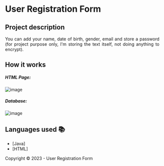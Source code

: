 ﻿<h1>User Registration Form</h1> 

## Project description

<p align="justify">
    You can add your name, date of birth, gender, email and store a password (for project purpose only, I'm storing the text itself, not doing anything to encrypt).
</p>

## How it works

##### HTML Page:
![image](https://user-images.githubusercontent.com/97038663/222592627-6fcdbe5b-3218-4bc5-a4ca-6008bb905c17.png)

##### Database:
![image](https://user-images.githubusercontent.com/97038663/222593004-b74ebbfb-448b-4877-adff-452d7a250328.png)


## Languages used :books:

- [Java]
- [HTML]

Copyright :copyright: 2023 - User Registration Form
